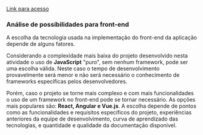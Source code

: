 [Link para acesso](https://vm-api-production.up.railway.app/)

### Análise de possibilidades para front-end

A escolha da tecnologia usada na implementação do front-end da aplicação 
depende de alguns fatores. 

Considerando a complexidade mais baixa do projeto desenvolvido nesta atividade
o uso de **JavaScript** "puro", sem nenhum framework, pode ser uma escolha válida. Neste caso
o tempo de desenvolvimento provavelmente será menor e não será necessário o conhecimento de frameworks específicas pelos
desenvolvedores.

Porém, caso o projeto se torne mais complexo e com mais funcionalidades o uso de um framework no front-end pode se tornar necessário. 
As opções mais populares são: **React, Angular e Vue.js**. A escolha depende de pontos como as funcionalidades e requisitos específicos do projeto, experiências anteriores da 
equipe de desenvolvimento, curva de aprendizado das tecnologias, e quantidade e qualidade da documentação disponível.
